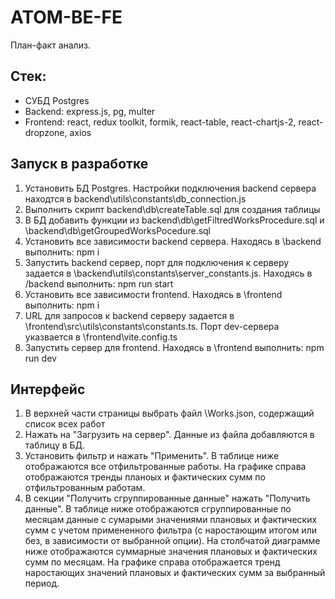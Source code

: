 # ATOM-BE-FE

План-факт анализ.

## Стек:

- СУБД Postgres
- Backend: express.js, pg, multer
- Frontend: react, redux toolkit, formik, react-table, react-chartjs-2, react-dropzone, axios

## Запуск в разработке

1. Установить БД Postgres. Настройки подключения backend сервера находтся в backend\utils\constants\db_connection.js
2. Выполнить скрипт backend\db\createTable.sql для создания таблицы
3. В БД добавить функции из backend\db\getFiltredWorksProcedure.sql и \backend\db\getGroupedWorksPocedure.sql
4. Установить все зависимости backend сервера. Находясь в \backend выполнить: npm i
5. Запустить backend сервер, порт для подключения к серверу задается в \backend\utils\constants\server_constants.js. Находясь в /backend выполнить: npm run start
6. Установить все зависимости frontend. Находясь в \frontend выполнить: npm i
7. URL для запросов к backend серверу задается в \frontend\src\utils\constants\constants.ts. Порт dev-сервера указвается в \frontend\vite.config.ts
8. Запустить сервер для frontend. Находясь в \frontend выполнить: npm run dev

## Интерфейс

1. В верхней части страницы выбрать файл \Works.json, содержащий список всех работ
2. Нажать на "Загрузить на сервер". Данные из файла добавляются в таблицу в БД.
3. Установить фильтр и нажать "Применить". В таблице ниже отображаются все отфильтрованные работы. На графике справа отображаются тренды планоых и фактических сумм по отфильтрованным работам.
4. В секции "Получить сгруппированные данные" нажать "Получить данные". В таблице ниже отображаются сгруппированные по месяцам данные с сумарыми значениями плановых и фактических сумм с учетом примененного фильтра (с наростающим итогом или без, в зависимости от выбранной опции). На столбчатой диаграмме ниже отображаются суммарные значения плановых и фактических сумм по месяцам. На графике справа отображается тренд наростающих значений плановых и фактических сумм за выбранный период.
